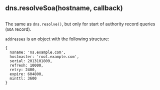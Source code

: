 ## dns.resolveSoa(hostname, callback)

## 

The same as `dns.resolve()`, but only for start of authority record queries
(`SOA` record).

`addresses` is an object with the following structure:

    {
      nsname: 'ns.example.com',
      hostmaster: 'root.example.com',
      serial: 2013101809,
      refresh: 10000,
      retry: 2400,
      expire: 604800,
      minttl: 3600
    }